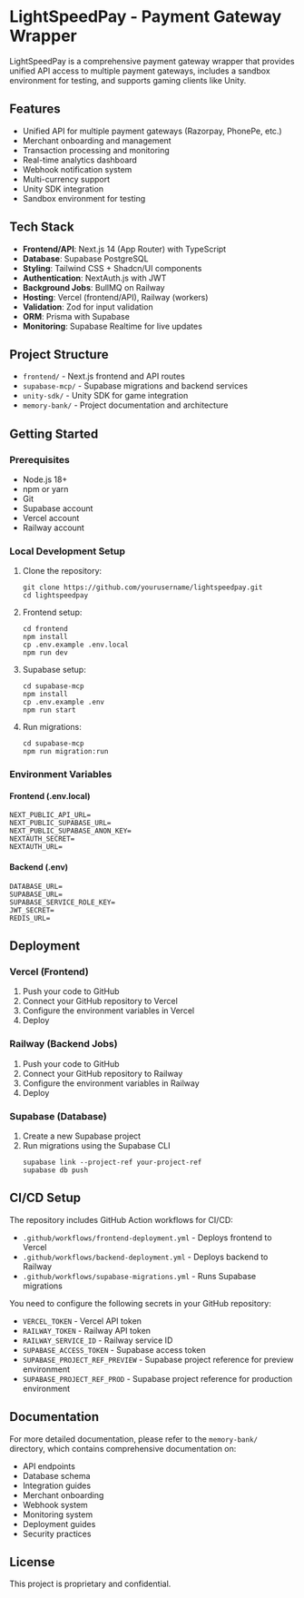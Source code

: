 # LightSpeedPay - Payment Gateway Wrapper

LightSpeedPay is a comprehensive payment gateway wrapper that provides unified API access to multiple payment gateways, includes a sandbox environment for testing, and supports gaming clients like Unity.

## Features

- Unified API for multiple payment gateways (Razorpay, PhonePe, etc.)
- Merchant onboarding and management
- Transaction processing and monitoring
- Real-time analytics dashboard
- Webhook notification system
- Multi-currency support
- Unity SDK integration
- Sandbox environment for testing

## Tech Stack

- **Frontend/API**: Next.js 14 (App Router) with TypeScript
- **Database**: Supabase PostgreSQL
- **Styling**: Tailwind CSS + Shadcn/UI components
- **Authentication**: NextAuth.js with JWT
- **Background Jobs**: BullMQ on Railway
- **Hosting**: Vercel (frontend/API), Railway (workers)
- **Validation**: Zod for input validation
- **ORM**: Prisma with Supabase
- **Monitoring**: Supabase Realtime for live updates

## Project Structure

- `frontend/` - Next.js frontend and API routes
- `supabase-mcp/` - Supabase migrations and backend services
- `unity-sdk/` - Unity SDK for game integration
- `memory-bank/` - Project documentation and architecture

## Getting Started

### Prerequisites

- Node.js 18+
- npm or yarn
- Git
- Supabase account
- Vercel account
- Railway account

### Local Development Setup

1. Clone the repository:
   ```
   git clone https://github.com/yourusername/lightspeedpay.git
   cd lightspeedpay
   ```

2. Frontend setup:
   ```
   cd frontend
   npm install
   cp .env.example .env.local
   npm run dev
   ```

3. Supabase setup:
   ```
   cd supabase-mcp
   npm install
   cp .env.example .env
   npm run start
   ```

4. Run migrations:
   ```
   cd supabase-mcp
   npm run migration:run
   ```

### Environment Variables

#### Frontend (.env.local)
```
NEXT_PUBLIC_API_URL=
NEXT_PUBLIC_SUPABASE_URL=
NEXT_PUBLIC_SUPABASE_ANON_KEY=
NEXTAUTH_SECRET=
NEXTAUTH_URL=
```

#### Backend (.env)
```
DATABASE_URL=
SUPABASE_URL=
SUPABASE_SERVICE_ROLE_KEY=
JWT_SECRET=
REDIS_URL=
```

## Deployment

### Vercel (Frontend)

1. Push your code to GitHub
2. Connect your GitHub repository to Vercel
3. Configure the environment variables in Vercel
4. Deploy

### Railway (Backend Jobs)

1. Push your code to GitHub
2. Connect your GitHub repository to Railway
3. Configure the environment variables in Railway
4. Deploy

### Supabase (Database)

1. Create a new Supabase project
2. Run migrations using the Supabase CLI
   ```
   supabase link --project-ref your-project-ref
   supabase db push
   ```

## CI/CD Setup

The repository includes GitHub Action workflows for CI/CD:

- `.github/workflows/frontend-deployment.yml` - Deploys frontend to Vercel
- `.github/workflows/backend-deployment.yml` - Deploys backend to Railway
- `.github/workflows/supabase-migrations.yml` - Runs Supabase migrations

You need to configure the following secrets in your GitHub repository:

- `VERCEL_TOKEN` - Vercel API token
- `RAILWAY_TOKEN` - Railway API token
- `RAILWAY_SERVICE_ID` - Railway service ID
- `SUPABASE_ACCESS_TOKEN` - Supabase access token
- `SUPABASE_PROJECT_REF_PREVIEW` - Supabase project reference for preview environment
- `SUPABASE_PROJECT_REF_PROD` - Supabase project reference for production environment

## Documentation

For more detailed documentation, please refer to the `memory-bank/` directory, which contains comprehensive documentation on:

- API endpoints
- Database schema
- Integration guides
- Merchant onboarding
- Webhook system
- Monitoring system
- Deployment guides
- Security practices

## License

This project is proprietary and confidential. 